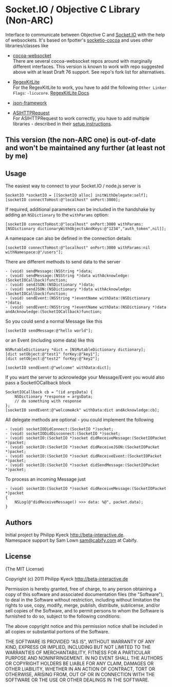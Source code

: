 # Socket.IO / Objective C Library (Non-ARC)

  Interface to communicate between Objective C and [Socket.IO](http://socket.io/) 
  with the help of websockets. It's based on fpotter's [socketio-cocoa](https://github.com/fpotter/socketio-cocoa) 
  and uses other libraries/classes like 

   * [cocoa-websocket](https://github.com/samlown/cocoa-websocket)  
  There are several cocoa-websocket repos around with marginally different interfaces. This version is known to work with
  repo suggested above with at least Draft 76 support. See repo's fork list for alternatives.

   * [RegexKitLite](http://regexkit.sourceforge.net/RegexKitLite/)  
  For the RegexKitLite to work, you have to add the following `Other Linker Flags`: `-licucore`.
  [RegexKitLite Docs](http://regexkit.sourceforge.net/RegexKitLite/index.html#AddingRegexKitLitetoyourProject)

   * [json-framework](https://github.com/stig/json-framework/)
   * [ASIHTTPRequest](http://allseeing-i.com/ASIHTTPRequest/)  
  For ASIHTTPRequest to work correctly, you have to add multiple libraries - described in their [setup instructions](http://allseeing-i.com/ASIHTTPRequest/Setup-instructions).

## This version (the non-ARC one) is out-of-date and won't be maintained any further (at least not by me)

## Usage

  The easiest way to connect to your Socket.IO / node.js server is

    SocketIO *socketIO = [[SocketIO alloc] initWithDelegate:self];
    [socketIO connectToHost:@"localhost" onPort:3000];

  If required, additional parameters can be included in the handshake by adding an `NSDictionary` to the `withParams` option:

    [socketIO connectToHost:@"localhost" onPort:3000 withParams:[NSDictionary dictionaryWithObjectsAndKeys:@"1234","auth_token",nil]];

  A namespace can also be defined in the connection details:

    [socketIO connectToHost:@"localhost" onPort:3000 withParams:nil withNamespace:@"/users"];

  There are different methods to send data to the server 

    - (void) sendMessage:(NSString *)data;
	- (void) sendMessage:(NSString *)data withAcknowledge:(SocketIOCallback)function;
	- (void) sendJSON:(NSDictionary *)data;
	- (void) sendJSON:(NSDictionary *)data withAcknowledge:(SocketIOCallback)function;
	- (void) sendEvent:(NSString *)eventName withData:(NSDictionary *)data;
	- (void) sendEvent:(NSString *)eventName withData:(NSDictionary *)data andAcknowledge:(SocketIOCallback)function;
	
  So you could send a normal Message like this

    [socketIO sendMessage:@"hello world"];

  or an Event (including some data) like this

    NSMutableDictionary *dict = [NSMutableDictionary dictionary];
	[dict setObject:@"test1" forKey:@"key1"];
	[dict setObject:@"test2" forKey:@"key2"];
	
	[socketIO sendEvent:@"welcome" withData:dict];
	
  If you want the server to acknowledge your Message/Event you would also pass a SocketIOCallback block
	
	SocketIOCallback cb = ^(id argsData) {
		NSDictionary *response = argsData;
		// do something with response
	};
	[socketIO sendEvent:@"welcomeAck" withData:dict andAcknowledge:cb];
	
  All delegate methods are optional - you could implement the following

    - (void) socketIODidConnect:(SocketIO *)socket;
	- (void) socketIODidDisconnect:(SocketIO *)socket;
	- (void) socketIO:(SocketIO *)socket didReceiveMessage:(SocketIOPacket *)packet;
	- (void) socketIO:(SocketIO *)socket didReceiveJSON:(SocketIOPacket *)packet;
	- (void) socketIO:(SocketIO *)socket didReceiveEvent:(SocketIOPacket *)packet;
	- (void) socketIO:(SocketIO *)socket didSendMessage:(SocketIOPacket *)packet;

  To process an incoming Message just

    - (void) socketIO:(SocketIO *)socket didReceiveMessage:(SocketIOPacket *)packet
	{
	    NSLog(@"didReceiveMessage() >>> data: %@", packet.data);
	}

## Authors

Initial project by Philipp Kyeck <http://beta-interactive.de>.  
Namespace support by Sam Lown <sam@cabify.com> at Cabify.

## License 

(The MIT License)

Copyright (c) 2011 Philipp Kyeck <http://beta-interactive.de>

Permission is hereby granted, free of charge, to any person obtaining a copy
of this software and associated documentation files (the "Software"), to deal
in the Software without restriction, including without limitation the rights
to use, copy, modify, merge, publish, distribute, sublicense, and/or sell
copies of the Software, and to permit persons to whom the Software is
furnished to do so, subject to the following conditions:

The above copyright notice and this permission notice shall be included in
all copies or substantial portions of the Software.
 
THE SOFTWARE IS PROVIDED "AS IS", WITHOUT WARRANTY OF ANY KIND, EXPRESS OR
IMPLIED, INCLUDING BUT NOT LIMITED TO THE WARRANTIES OF MERCHANTABILITY,
FITNESS FOR A PARTICULAR PURPOSE AND NONINFRINGEMENT. IN NO EVENT SHALL THE
AUTHORS OR COPYRIGHT HOLDERS BE LIABLE FOR ANY CLAIM, DAMAGES OR OTHER 
LIABILITY, WHETHER IN AN ACTION OF CONTRACT, TORT OR OTHERWISE, ARISING FROM,
OUT OF OR IN CONNECTION WITH THE SOFTWARE OR THE USE OR OTHER DEALINGS IN
THE SOFTWARE.
